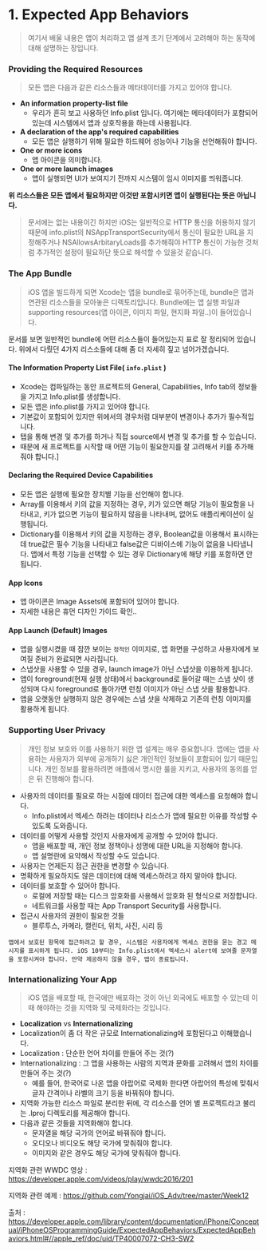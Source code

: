 #  1. Expected App Behaviors

> 여기서 배울 내용은 앱이 처리하고 앱 설계 초기 단계에서 고려해야 하는 동작에 대해 설명하는 장입니다.	



### Providing the Required Resources

> 모든 앱은 다음과 같은 리소스들과 메타데이터를 가지고 있어야 합니다.

* **An information property-list file**
  * 우리가 흔히 보고 사용하던 Info.plist 입니다. 여기에는 메타데이터가 포함되어 있는데 시스템에서 앱과 상호작용을 하는데 사용됩니다.
* **A declaration of the app's required capabilities**
  * 모든 앱은 실행하기 위해 필요한 하드웨어 성능이나 기능을 선언해줘야 합니다.
* **One or more icons**
  * 앱 아이콘을 의미합니다.
* **One or more launch images**
  * 앱이 실행되면 UI가 보여지기 전까지 시스템이 임시 이미지를 띄워줍니다. 

**위 리소스들은 모든 앱에서 필요하지만 이것만 포함시키면 앱이 실행된다는 뜻은 아닙니다.**

> 문서에는 없는 내용이긴 하지만 iOS는 일반적으로 HTTP 통신을 허용하지 않기 때문에 info.plist의 NSAppTransportSecurity에서 통신이 필요한 URL을 지정해주거나 NSAllowsArbitaryLoads를 추가해줘야 HTTP 통신이 가능한 것처럼 추가적인 설정이 필요하단 뜻으로 해석할 수 있을것 같습니다.



### The App Bundle

> iOS 앱을 빌드하게 되면 Xcode는 앱을 bundle로 묶어주는데, bundle은 앱과 연관된 리소스들을 모아놓은 디렉토리입니다. Bundle에는 앱 실행 파일과 supporting resources(앱 아이콘, 이미지 파일, 현지화 파일..)이 들어있습니다.

문서를 보면 일반적인 bundle에 어떤 리소스들이 들어있는지 표로 잘 정리되어 있습니다. 위에서 다뤘던 4가지 리스소들에 대해 좀 더 자세히 짚고 넘어가겠습니다.



#### **The Information Property List File( `info.plist` )**

- Xcode는 컴파일하는 동안 프로젝트의 General, Capabilities, Info tab의 정보들을 가지고 Info.plist를 생성합니다.
- 모든 앱은 info.plist를 가지고 있어야 합니다.
- 기본값이 포함되어 있지만 위에서의 경우처럼 대부분이 변경이나 추가가 필수적입니다.
- 탭을 통해 변경 및 추가를 하거나 직접 source에서 변경 및 추가를 할 수 있습니다.
- 때문에 새 프로젝트를 시작할 때 어떤 기능이 필요한지를 잘 고려해서 키를 추가해줘야 합니다.]



#### Declaring the Required Device Capabilities

* 모든 앱은 실행에 필요한 장치별 기능을 선언해야 합니다.
* Array를 이용해서 키의 값을 지정하는 경우, 키가 있으면 해당 기능이 필요함을 나타내고, 키가 없으면 기능이 필요하지 않음을 나타내며, 없어도 애플리케이션이 실행됩니다.
* Dictionary를 이용해서 키의 값을 지정하는 경우, Boolean값을 이용해서 표시하는데  true값은 필수 기능을 나타내고 false값은 디바이스에 기능이 없음을 나타냅니다. 앱에서 특정 기능을 선택할 수 있는 경우 Dictionary에 해당 키를 포함하면 안 됩니다.

####  **App Icons**

* 앱 아이콘은 Image Assets에 포함되어 있어야 합니다.
* 자세한 내용은 휴먼 디자인 가이드 확인..



#### App Launch (Default) Images

* 앱을 실행시켰을 때 잠깐 보이는 `정적인` 이미지로, 앱 화면을 구성하고 사용자에게 보여질 준비가 완료되면 사라집니다.
* 스냅샷을 사용할 수 있을 경우, launch image가 아닌 스냅샷을 이용하게 됩니다.
* 앱이 foreground(현재 실행 상태)에서 background로 들어갈 때는 스냅 샷이 생성되며 다시 foreground로 돌아가면 런칭 이미지가 아닌 스냅 샷을 활용합니다.
* 앱을 오랫동안 실행하지 않은 경우에는 스냅 샷을 삭제하고 기존의 런칭 이미지를 활용하게 됩니다.





### Supporting User Privacy

> 개인 정보 보호와 이를 사용하기 위한 앱 설계는 매우 중요합니다. 앱에는 앱을 사용하는 사용자가 외부에 공개하기 싫은 개인적인 정보들이 포함되어 있기 때문입니다. 개인 정보를 활용하려면 애플에서 명시한 룰을 지키고, 사용자의 동의를 얻은 뒤 진행해야 합니다.

* 사용자의 데이터를 필요로 하는 시점에 데이터 접근에 대한 엑세스를 요청해야 합니다. 
  * Info.plist에서 엑세스 하려는 데이터나 리소스가 앱에 필요한 이유를 작성할 수 있도록 도와줍니다.
* 데이터를 어떻게 사용할 것인지 사용자에게 공개할 수 있어야 합니다.
  * 앱을 배포할 때, 개인 정보 정책이나 성명에 대한 URL을 지정해야 합니다.
  * 앱 설명란에 요약해서 작성할 수도 있습니다.
* 사용자는 언제든지 접근 권한을 변경할 수 있습니다.
* 명확하게 필요하지도 않은 데이터에 대해 엑세스하려고 하지 말아야 합니다.
* 데이터를 보호할 수 있어야 합니다.
  * 로컬에 저장할 때는 디스크 암호화를 사용해서 암호화 된 형식으로 저장합니다.
  * 네트워크를 사용할 때는 App Transport Security를 사용합니다.
* 접근시 사용자의 권한이 필요한 것들
  * 블루투스, 카메라, 캘린더, 위치, 사진, 시리 등

```
앱에서 보호된 항목에 접근하려고 할 경우, 시스템은 사용자에게 엑세스 권한을 묻는 경고 메시지를 표시하게 됩니다. iOS 10부터는 Info.plist에서 엑세스시 alert에 보여줄 문자열을 포함시켜야 합니다. 만약 제공하지 않을 경우, 앱이 종료됩니다.
```



### Internationalizing Your App

> iOS 앱을 배포할 때, 한국에만 배포하는 것이 아닌 외국에도 배포할 수 있는데 이 때 해야하는 것을 지역화 및 국제화라는 것입니다.

* **Localization** vs **Internationalizing**
* Localization이 좀 더 작은 규모로 Internationalizing에 포함된다고 이해했습니다.
* Localization : 단순한 언어 차이를 만들어 주는 것(?)
* Internationalizing : 그 앱을 사용하는 사람의 지역과 문화를 고려해서 앱의 차이를 만들어 주는 것(?)
  * 예를 들어, 한국어로 나온 앱을 아랍어로 국제화 한다면 아랍어의 특성에 맞춰서 글자 간격이나 라벨의 크기 등을 바꿔줘야 합니다.
* 지역화 가능한 리소스 파일로 분리한 뒤에, 각 리소스를 언어 별 프로젝트라고 불리는 .lproj 디렉토리를 제공해야 합니다.
* 다음과 같은 것들을 지역화해야 합니다.
  * 문자열을 해당 국가의 언어로 바꿔줘야 합니다.
  * 오디오나 비디오도 해당 국가에 맞춰줘야 합니다.
  * 이미지와 같은 경우도 해당 국가에 맞춰줘야 합니다.

지역화 관련 WWDC 영상 : https://developer.apple.com/videos/play/wwdc2016/201

지역화 관련 예제 : https://github.com/Yongjai/iOS_Adv/tree/master/Week12



출처 : https://developer.apple.com/library/content/documentation/iPhone/Conceptual/iPhoneOSProgrammingGuide/ExpectedAppBehaviors/ExpectedAppBehaviors.html#//apple_ref/doc/uid/TP40007072-CH3-SW2